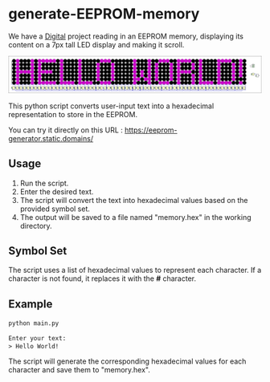 # generate-EEPROM-memory

We have a [Digital](https://github.com/hneemann/Digital) project reading in an EEPROM memory, displaying its content on a 7px tall LED display and making it scroll.

![Hello World!](imgs/HelloWorld!.png)

This python script converts user-input text into a hexadecimal representation to store in the EEPROM.

You can try it directly on this URL : https://eeprom-generator.static.domains/

## Usage

1. Run the script.
2. Enter the desired text.
3. The script will convert the text into hexadecimal values based on the provided symbol set.
4. The output will be saved to a file named "memory.hex" in the working directory.

## Symbol Set

The script uses a list of hexadecimal values to represent each character. If a character is not found, it replaces it with the **#** character.

## Example

```
python main.py
```
```
Enter your text:
> Hello World!
```
The script will generate the corresponding hexadecimal values for each character and save them to "memory.hex".
